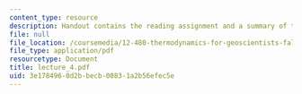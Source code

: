 ```yaml
---
content_type: resource
description: Handout contains the reading assignment and a summary of the lecture.
file: null
file_location: /coursemedia/12-480-thermodynamics-for-geoscientists-fall-2006/3e1784960d2bbecb00831a2b56efec5e_lecture_4.pdf
file_type: application/pdf
resourcetype: Document
title: lecture_4.pdf
uid: 3e178496-0d2b-becb-0083-1a2b56efec5e
---
```


